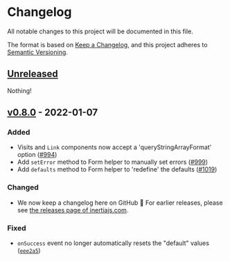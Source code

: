 # Changelog

All notable changes to this project will be documented in this file.

The format is based on [Keep a Changelog](https://keepachangelog.com/en/1.0.0/),
and this project adheres to [Semantic Versioning](https://semver.org/spec/v2.0.0.html).

## [Unreleased](https://github.com/inertiajs/inertia/compare/inertia-svelte@0.8.0...HEAD)

Nothing!

## [v0.8.0](https://github.com/inertiajs/inertia/compare/inertia-svelte@0.7.4...inertia-svelte@0.8.0) - 2022-01-07

### Added

- Visits and `Link` components now accept a 'queryStringArrayFormat' option ([#994](https://github.com/inertiajs/inertia/pull/994))
- Add `setError` method to Form helper to manually set errors ([#999](https://github.com/inertiajs/inertia/pull/999))
- Add `defaults` method to Form helper to 'redefine' the defaults ([#1019](https://github.com/inertiajs/inertia/pull/1019))

### Changed

- We now keep a changelog here on GitHub :tada: For earlier releases, please see [the releases page of inertiajs.com](https://inertiajs.com/releases?all=true#inertia-svelte).

### Fixed

- `onSuccess` event no longer automatically resets the "default" values ([`eee2a5`](https://github.com/inertiajs/inertia/commit/eee2a5849bb107f34fe48672091e2b63ff15a8f7))
